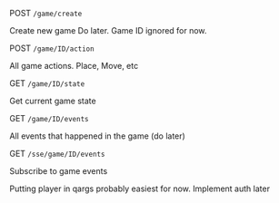 
POST `/game/create`

Create new game
Do later. Game ID ignored for now.

POST `/game/ID/action`

All game actions. Place, Move, etc

GET `/game/ID/state`

Get current game state

GET `/game/ID/events`

All events that happened in the game (do later)

GET `/sse/game/ID/events`

Subscribe to game events


Putting player in qargs probably easiest for now. Implement auth later
